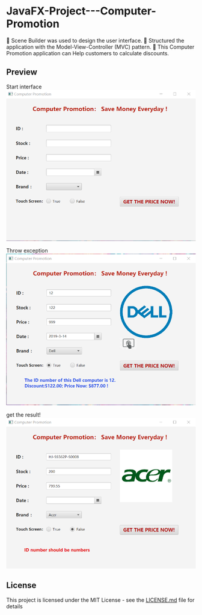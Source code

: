 # JavaFX-Project---Computer-Promotion
	Scene Builder was used to design the user interface.
	Structured the application with the Model-View-Controller (MVC) pattern.
	This Computer Promotion application can Help customers to calculate discounts.

## Preview
Start interface
![](mdPics/start_interface.png)

Throw exception
![](mdPics/throw_exception.png)


get the result!
![](mdPics/result.png)


## License

This project is licensed under the MIT License - see the [LICENSE.md](LICENSE.md) file for details



